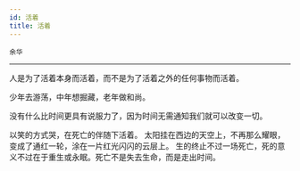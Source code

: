 ```yaml
---
id: 活着
title: 活着
---
```


`余华`

---

人是为了活着本身而活着，而不是为了活着之外的任何事物而活着。

少年去游荡，中年想掘藏，老年做和尚。

没有什么比时间更具有说服力了，因为时间无需通知我们就可以改变一切。

以笑的方式哭，在死亡的伴随下活着。 太阳挂在西边的天空上，不再那么耀眼，变成了通红一轮，涂在一片红光闪闪的云层上。 生的终止不过一场死亡，死的意义不过在于重生或永眠。死亡不是失去生命，而是走出时间。
